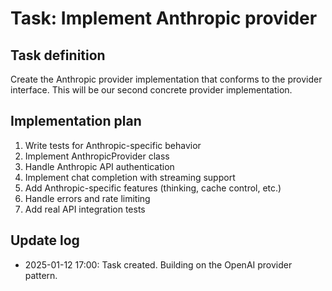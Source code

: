 # Task: Implement Anthropic provider

## Task definition

Create the Anthropic provider implementation that conforms to the provider interface. This will be our second concrete provider implementation.

## Implementation plan

1. Write tests for Anthropic-specific behavior
2. Implement AnthropicProvider class
3. Handle Anthropic API authentication
4. Implement chat completion with streaming support
5. Add Anthropic-specific features (thinking, cache control, etc.)
6. Handle errors and rate limiting
7. Add real API integration tests

## Update log

- 2025-01-12 17:00: Task created. Building on the OpenAI provider pattern.
